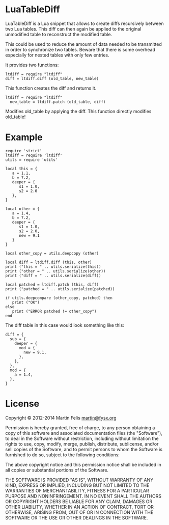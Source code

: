 # LuaTableDiff

LuaTableDiff is a Lua snippet that allows to create diffs recursively
between two Lua tables. This diff can then again be applied to the
original unmodified table to reconstruct the modified table.

This could be used to reduce the amount of data needed to be transmitted
in order to synchronize two tables. Beware that there is some overhead
especially for nested tables with only few entries.

It provides two functions:

    ltdiff = require "ltdiff"
    diff = ltdiff.diff (old_table, new_table)

This function creates the diff and returns it.

    ltdiff = require "ltdiff"
      new_table = ltdiff.patch (old_table, diff)

Modifies old\_table by applying the diff. This function directly modifies old\_table!

# Example
    require 'strict'
    ltdiff = require 'ltdiff'
    utils = require 'utils'

    local this = {
       a = 1.1,
       b = 7.2,
       deeper = {
          s1 = 1.0,
          s2 = 2.0
       },
    }
    
    local other = {
       a = 1.4,
       b = 7.2,
       deeper = {
          s1 = 1.0,
          s2 = 2.0,
          new = 9.1
       }
    }
    
    local other_copy = utils.deepcopy (other)
    
    local diff = ltdiff.diff (this, other)
    print ("this = " .. utils.serialize(this))
    print ("other = " .. utils.serialize(other))
    print ("diff = " .. utils.serialize(diff))
    
    local patched = ltdiff.patch (this, diff)
    print ("patched = " .. utils.serialize(patched))
    
    if utils.deepcompare (other_copy, patched) then
       print ("OK")
    else
       print ("ERROR patched != other_copy")
    end

The diff table in this case would look something like this:

    diff = {
      sub = {
        deeper = {
          mod = {
            new = 9.1,
          },
        },
      },
      mod = {
        a = 1.4,
      },
    }

# License

Copyright © 2012-2014 Martin Felis <martin@fysx.org>

Permission is hereby granted, free of charge, to any person obtaining a
copy of this software and associated documentation files (the "Software"),
to deal in the Software without restriction, including without limitation
the rights to use, copy, modify, merge, publish, distribute, sublicense,
and/or sell copies of the Software, and to permit persons to whom the
Software is furnished to do so, subject to the following conditions:

The above copyright notice and this permission notice shall be included in
all copies or substantial portions of the Software.

THE SOFTWARE IS PROVIDED "AS IS", WITHOUT WARRANTY OF ANY KIND, EXPRESS OR
IMPLIED, INCLUDING BUT NOT LIMITED TO THE WARRANTIES OF MERCHANTABILITY,
FITNESS FOR A PARTICULAR PURPOSE AND NONINFRINGEMENT. IN NO EVENT SHALL
THE AUTHORS OR COPYRIGHT HOLDERS BE LIABLE FOR ANY CLAIM, DAMAGES OR OTHER
LIABILITY, WHETHER IN AN ACTION OF CONTRACT, TORT OR OTHERWISE, ARISING
FROM, OUT OF OR IN CONNECTION WITH THE SOFTWARE OR THE USE OR OTHER
DEALINGS IN THE SOFTWARE.

